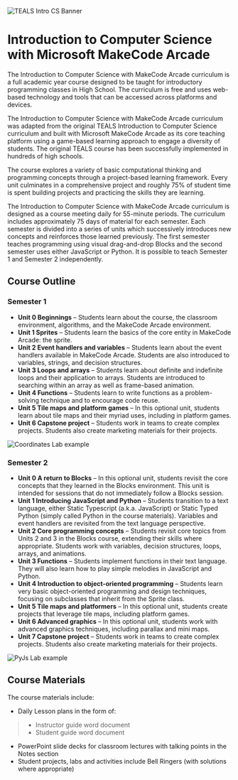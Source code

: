 ![TEALS Intro CS Banner](/static/courses/teals-introcs-banner.png)

# Introduction to Computer Science with Microsoft MakeCode Arcade

The Introduction to Computer Science with MakeCode Arcade curriculum is a full academic year course designed to be taught for introductory programming classes in High School. The curriculum is free and uses web-based technology and tools that can be accessed across platforms and devices.

The Introduction to Computer Science with MakeCode Arcade curriculum was adapted from the original TEALS Introduction to Computer Science curriculum and built with Microsoft MakeCode Arcade as its core teaching platform using a game-based learning approach to engage a diversity of students. The original TEALS course has been successfully implemented in hundreds of high schools.

The course explores a variety of basic computational thinking and programming concepts through a project-based learning framework. Every unit culminates in a comprehensive project and roughly 75% of student time is spent building projects and practicing the skills they are learning.

The Introduction to Computer Science with MakeCode Arcade curriculum is designed as a course meeting daily for 55-minute periods. The curriculum includes approximately 75 days of material for each semester. Each semester is divided into a series of units which successively introduces new concepts and reinforces those learned previously. The first semester teaches programming using visual drag-and-drop Blocks and the second semester uses either JavaScript or Python. It is possible to teach Semester 1 and Semester 2 independently.

## Course Outline

### Semester 1

* **Unit 0 Beginnings** – Students learn about the course, the classroom environment, algorithms, and the MakeCode Arcade environment.
* **Unit 1 Sprites** – Students learn the basics of the core entity in MakeCode Arcade: the sprite.
* **Unit 2 Event handlers and variables** – Students learn about the event handlers available in MakeCode Arcade. Students are also introduced to variables, strings, and decision structures.
* **Unit 3 Loops and arrays** – Students learn about definite and indefinite loops and their application to arrays. Students are introduced to searching within an array as well as frame-based animation.
* **Unit 4 Functions** – Students learn to write functions as a problem-solving technique and to encourage code reuse.
* **Unit 5 Tile maps and platform games** – In this optional unit, students learn about tile maps and their myriad uses, including in platform games.
* **Unit 6 Capstone project** – Students work in teams to create complex projects. Students also create marketing materials for their projects.

![Coordinates Lab example](/static/courses/coordinates-lab.png)

### Semester 2

* **Unit 0 A return to Blocks** – In this optional unit, students revisit the core concepts that they learned in the Blocks environment. This unit is intended for sessions that do not immediately follow a Blocks session.
* **Unit 1 Introducing JavaScript and Python** – Students transition to a text language, either Static Typescript (a.k.a. JavaScript) or Static Typed Python (simply called Python in the course materials). Variables and event handlers are revisited from the text language perspective.
* **Unit 2 Core programming concepts** – Students revisit core topics from Units 2 and 3 in the Blocks course, extending their skills where appropriate. Students work with variables, decision structures, loops, arrays, and animations.
* **Unit 3 Functions** – Students implement functions in their text language. They will also learn how to play simple melodies in JavaScript and Python.
* **Unit 4 Introduction to object-oriented programming** – Students learn very basic object-oriented programming and design techniques, focusing on subclasses that inherit from the Sprite class.
* **Unit 5 Tile maps and platformers** – In this optional unit, students create projects that leverage tile maps, including platform games.
* **Unit 6 Advanced graphics** – In this optional unit, students work with advanced graphics techniques, including parallax and mini maps.
* **Unit 7 Capstone project** – Students work in teams to create complex projects. Students also create marketing materials for their projects.

![PyJs Lab example](/static/courses/pyjs-string-lab.png)

## Course Materials

The course materials include:

* Daily Lesson plans in the form of:
>* Instructor guide word document
>* Student guide word document
* PowerPoint slide decks for classroom lectures with talking points in the Notes section
* Student projects, labs and activities include Bell Ringers (with solutions where appropriate)